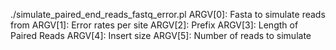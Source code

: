 ./simulate_paired_end_reads_fastq_error.pl
ARGV[0]: Fasta to simulate reads from
ARGV[1]: Error rates per site
ARGV[2]: Prefix
ARGV[3]: Length of Paired Reads
ARGV[4]: Insert size
ARGV[5]: Number of reads to simulate
